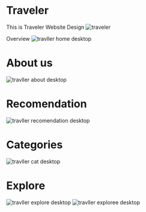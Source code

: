 # Traveler
This is Traveler Website Design
![traveler](https://github.com/UMAR010FAROOQ/Traveler/assets/124328232/8e618296-a296-4691-997a-c0917757718c)


Overview 
![travller home desktop](https://github.com/UMAR010FAROOQ/Traveler/assets/124328232/eaba8274-1932-4826-8c41-6dc2f2e0a6ff)

# About us
![travller about desktop](https://github.com/UMAR010FAROOQ/Traveler/assets/124328232/52f7a735-c5c1-4449-81b3-75300bda2290)

# Recomendation
![travller recomendation desktop](https://github.com/UMAR010FAROOQ/Traveler/assets/124328232/adcbd6ff-08c8-44c7-8919-b901247c3aa5)

# Categories
![travller cat desktop](https://github.com/UMAR010FAROOQ/Traveler/assets/124328232/d1050bf0-75bb-4935-9a65-d6da7a4b7a6f)

# Explore
![travller explore desktop](https://github.com/UMAR010FAROOQ/Traveler/assets/124328232/822ac1ba-4407-4820-954b-6ddca76def49)
![travller exploree desktop](https://github.com/UMAR010FAROOQ/Traveler/assets/124328232/53d06056-d234-469f-999b-d83a0714f648)
